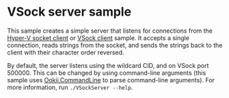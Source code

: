 # VSock server sample

This sample creates a simple server that listens for connections from the [Hyper-V socket client](../HvSocketClient/)
or [VSock client](../VSockClient/) sample. It accepts a single connection, reads strings from the
socket, and sends the strings back to the client with their character order reversed.

By default, the server listens using the wildcard CID, and on VSock port 500000. This can be
changed by using command-line arguments (this sample uses [Ookii.CommandLine](https://www.github.com/SvenGroot/Ookii.CommandLine)
to parse command-line arguments). For more information, run `./VSockServer --help`.
